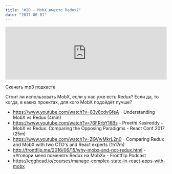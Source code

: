 ```yaml
---
title: "#20 - MobX вместо Redux?"
date: "2017-06-01"
---
```


<iframe width="100%" height="166" scrolling="no" frameborder="no" src="https://w.soundcloud.com/player/?url=https%3A//api.soundcloud.com/tracks/325473865&amp;color=ff5500&amp;auto_play=false&amp;hide_related=false&amp;show_comments=true&amp;show_user=true&amp;show_reposts=false"></iframe>

<a href="https://5minreact.podster.fm/20/download/audio.mp3?download=yes&media=file"><i class="fa fa-download"></i> Скачать mp3 подкаста</a>

Стоит ли использовать MobX, если у нас уже есть Redux? Если да, то когда, в каких проектах, для кого MobX подойдёт лучше?

- https://www.youtube.com/watch?v=83v8cdvGfeA - Understanding MobX vs Redux (4min)
- https://www.youtube.com/watch?v=76FRrbY18Bs - Preethi Kasireddy - MobX vs Redux: Comparing the Opposing Paradigms - React Conf 2017 (25m)
- https://www.youtube.com/watch?v=ZGVwMkrL2n0 - Comparing Redux and MobX with two CTO's and React experts (1h17m)
- http://frontflip.me/2016/06/15/why-mobx-and-not-redux.html - «Уговори меня поменять Redux на MobX» - Frontflip Podcast
- https://egghead.io/courses/manage-complex-state-in-react-apps-with-mobx
